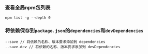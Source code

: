 ### 查看全局npm包列表
```
npm list -g --depth 0
```

### 将依赖保存到`package.json`的`dependencies`和`devDependencies`
```
--save // 将依赖的名称、版本要求添加到 dependencies
--save-dev // 将依赖的名称、版本要求添加到 devDependencies
```
